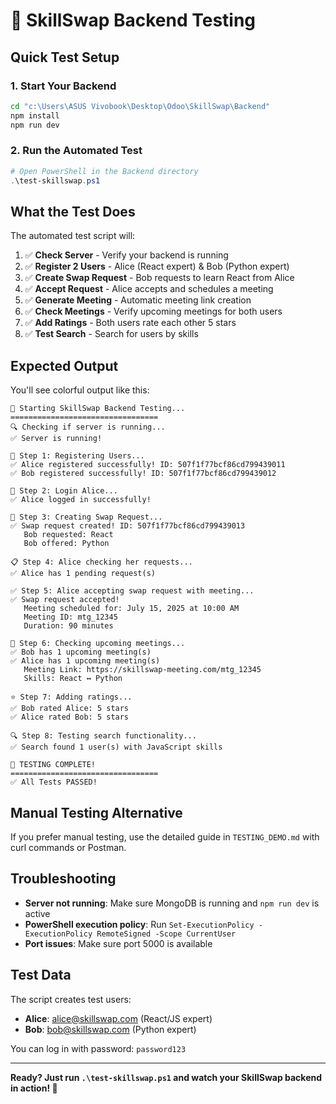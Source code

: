 # 🧪 SkillSwap Backend Testing

## Quick Test Setup

### 1. Start Your Backend
```bash
cd "c:\Users\ASUS Vivobook\Desktop\Odoo\SkillSwap\Backend"
npm install
npm run dev
```

### 2. Run the Automated Test
```powershell
# Open PowerShell in the Backend directory
.\test-skillswap.ps1
```

## What the Test Does

The automated test script will:

1. ✅ **Check Server** - Verify your backend is running
2. ✅ **Register 2 Users** - Alice (React expert) & Bob (Python expert)  
3. ✅ **Create Swap Request** - Bob requests to learn React from Alice
4. ✅ **Accept Request** - Alice accepts and schedules a meeting
5. ✅ **Generate Meeting** - Automatic meeting link creation
6. ✅ **Check Meetings** - Verify upcoming meetings for both users
7. ✅ **Add Ratings** - Both users rate each other 5 stars
8. ✅ **Test Search** - Search for users by skills

## Expected Output

You'll see colorful output like this:
```
🚀 Starting SkillSwap Backend Testing...
=================================
🔍 Checking if server is running...
✅ Server is running!

📝 Step 1: Registering Users...
✅ Alice registered successfully! ID: 507f1f77bcf86cd799439011
✅ Bob registered successfully! ID: 507f1f77bcf86cd799439012

🔐 Step 2: Login Alice...
✅ Alice logged in successfully!

🔄 Step 3: Creating Swap Request...
✅ Swap request created! ID: 507f1f77bcf86cd799439013
   Bob requested: React
   Bob offered: Python

📋 Step 4: Alice checking her requests...
✅ Alice has 1 pending request(s)

✅ Step 5: Alice accepting swap request with meeting...
✅ Swap request accepted!
   Meeting scheduled for: July 15, 2025 at 10:00 AM
   Meeting ID: mtg_12345
   Duration: 90 minutes

📅 Step 6: Checking upcoming meetings...
✅ Bob has 1 upcoming meeting(s)
✅ Alice has 1 upcoming meeting(s)
   Meeting Link: https://skillswap-meeting.com/mtg_12345
   Skills: React ↔ Python

⭐ Step 7: Adding ratings...
✅ Bob rated Alice: 5 stars
✅ Alice rated Bob: 5 stars

🔍 Step 8: Testing search functionality...
✅ Search found 1 user(s) with JavaScript skills

🎉 TESTING COMPLETE!
=================================
✅ All Tests PASSED!
```

## Manual Testing Alternative

If you prefer manual testing, use the detailed guide in `TESTING_DEMO.md` with curl commands or Postman.

## Troubleshooting

- **Server not running**: Make sure MongoDB is running and `npm run dev` is active
- **PowerShell execution policy**: Run `Set-ExecutionPolicy -ExecutionPolicy RemoteSigned -Scope CurrentUser`
- **Port issues**: Make sure port 5000 is available

## Test Data

The script creates test users:
- **Alice**: alice@skillswap.com (React/JS expert)
- **Bob**: bob@skillswap.com (Python expert)

You can log in with password: `password123`

---

**Ready? Just run `.\test-skillswap.ps1` and watch your SkillSwap backend in action! 🚀**
